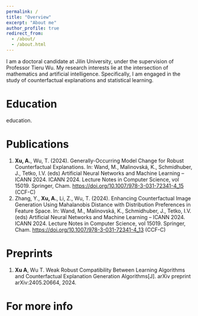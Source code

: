 ```yaml
---
permalink: /
title: "Overview"
excerpt: "About me"
author_profile: true
redirect_from: 
  - /about/
  - /about.html
---
```


I am a doctoral candidate at Jilin University, under the supervision of Professor Tieru Wu. My research interests lie at the intersection of mathematics and artificial intelligence. Specifically, I am engaged in the study of counterfactual explanations and statistical learning.

Education
======
education.

# Publications
1. **Xu, A.**, Wu, T. (2024). Generally-Occurring Model Change for Robust Counterfactual Explanations. In: Wand, M., Malinovská, K., Schmidhuber, J., Tetko, I.V. (eds) Artificial Neural Networks and Machine Learning – ICANN 2024. ICANN 2024. Lecture Notes in Computer Science, vol 15019. Springer, Cham. https://doi.org/10.1007/978-3-031-72341-4_15 (CCF-C)
2. Zhang, Y., **Xu, A.**, Li, Z., Wu, T. (2024). Enhancing Counterfactual Image Generation Using Mahalanobis Distance with Distribution Preferences in Feature Space. In: Wand, M., Malinovská, K., Schmidhuber, J., Tetko, I.V. (eds) Artificial Neural Networks and Machine Learning – ICANN 2024. ICANN 2024. Lecture Notes in Computer Science, vol 15019. Springer, Cham. https://doi.org/10.1007/978-3-031-72341-4_13 (CCF-C)

# Preprints
1. **Xu A**, Wu T. Weak Robust Compatibility Between Learning Algorithms and Counterfactual Explanation Generation Algorithms[J]. arXiv preprint arXiv:2405.20664, 2024.


# For more info


